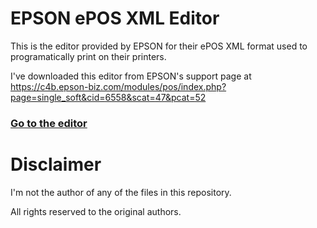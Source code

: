 # EPSON ePOS XML Editor
This is the editor provided by EPSON for their ePOS XML format used to programatically print on their printers.

I've downloaded this editor from EPSON's support page at https://c4b.epson-biz.com/modules/pos/index.php?page=single_soft&cid=6558&scat=47&pcat=52

### [Go to the editor](https://franciscohanna.me/epson-epos-xml-editor/)

# Disclaimer
I'm not the author of any of the files in this repository. 

All rights reserved to the original authors.
